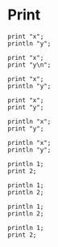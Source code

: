 # Print

```polygolf
print "x";
println "y";
```

```polygolf print.printLnToPrint
print "x";
print "y\n";
```

```polygolf print.golfLastPrint(true)
print "x";
println "y";
```

```polygolf print.golfLastPrint(false)
print "x";
print "y";
```

```polygolf
println "x";
print "y";
```

```polygolf print.golfLastPrint(true)
println "x";
println "y";
```

```polygolf
println 1;
print 2;
```

```polygolf print.golfLastPrintInt(true)
println 1;
println 2;
```

```polygolf
println 1;
println 2;
```

```polygolf print.golfLastPrintInt(false)
println 1;
print 2;
```
